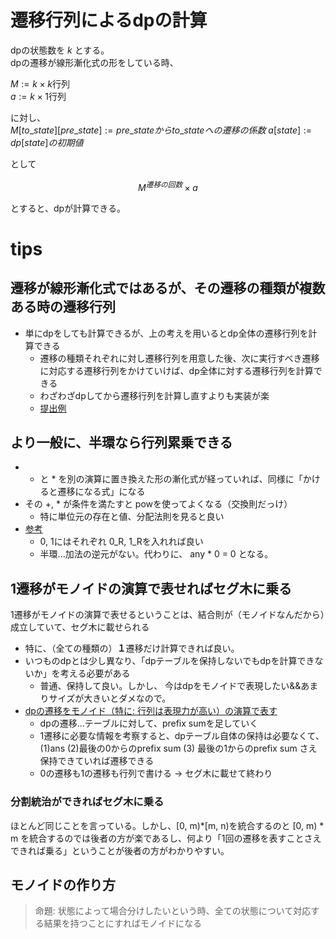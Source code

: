 # 遷移行列によるdpの計算
dpの状態数を $k$ とする。  
dpの遷移が線形漸化式の形をしている時、  

$M := k \times k$行列  
$a := k \times 1$行列

に対し、  
$M[to\_state][pre\_state] := pre\_stateからto\_stateへの遷移の係数$
$a[state] := dp[state]の初期値$

として

$$ M^{遷移の回数} \times a$$

とすると、dpが計算できる。

# tips
## 遷移が線形漸化式ではあるが、その遷移の種類が複数ある時の遷移行列
- 単にdpをしても計算できるが、上の考えを用いるとdp全体の遷移行列を計算できる
    - 遷移の種類それぞれに対し遷移行列を用意した後、次に実行すべき遷移に対応する遷移行列をかけていけば、dp全体に対する遷移行列を計算できる
    - わざわざdpしてから遷移行列を計算し直すよりも実装が楽
    - [提出例](https://atcoder.jp/contests/abc200/submissions/60925356)


## より一般に、半環なら行列累乗できる
- + と * を別の演算に置き換えた形の漸化式が経っていれば、同様に「かけると遷移になる式」になる
- その +, * が条件を満たすと powを使ってよくなる（交換則だっけ）
    - 特に単位元の存在と値、分配法則を見ると良い
- [参考](https://atcoder.jp/contests/abc236/editorial/3286)
    - 0, 1にはそれぞれ 0_R, 1_Rを入れれば良い
    - 半環...加法の逆元がない。代わりに、 any * 0 = 0 となる。

## 1遷移がモノイドの演算で表せればセグ木に乗る
1遷移がモノイドの演算で表せるということは、結合則が（モノイドなんだから）成立していて、セグ木に載せられる
- 特に、（全ての種類の）**１**遷移だけ計算できれば良い。
- いつものdpとは少し異なり、「dpテーブルを保持しないでもdpを計算できないか」を考える必要がある
    - 普通、保持して良い。しかし、 今はdpをモノイドで表現したい&&あまりサイズが大きいとダメなので。
- [dpの遷移をモノイド（特に: 行列は表現力が高い）の演算で表す](https://yukicoder.me/problems/no/2762)
    - dpの遷移...テーブルに対して、prefix sumを足していく
    - 1遷移に必要な情報を考察すると、dpテーブル自体の保持は必要なくて、(1)ans (2)最後の0からのprefix sum (3) 最後の1からのprefix sum さえ保持できていれば遷移できる
    - 0の遷移も1の遷移も行列で書ける -> セグ木に載せて終わり

### 分割統治ができればセグ木に乗る
ほとんど同じことを言っている。しかし、[0, m)*[m, n)を統合するのと [0, m) * m を統合するのでは後者の方が楽であるし、何より「1回の遷移を表すことさえできれば乗る」ということが後者の方がわかりやすい。


## モノイドの作り方
> 命題: 状態によって場合分けしたいという時、全ての状態について対応する結果を持つことにすればモノイドになる